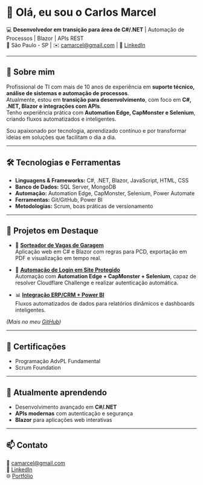 # 👋 Olá, eu sou o Carlos Marcel

💻 **Desenvolvedor em transição para área de C#/.NET** | Automação de Processos | Blazor | APIs REST  
📍 São Paulo - SP | ✉️ camarcel@gmail.com | 🔗 [LinkedIn](https://www.linkedin.com/in/carlosomarcel/)  

---

## 🚀 Sobre mim
Profissional de TI com mais de 10 anos de experiência em **suporte técnico, análise de sistemas e automação de processos**.  
Atualmente, estou em **transição para desenvolvimento**, com foco em **C#, .NET, Blazor e integrações com APIs**.  
Tenho experiência prática com **Automation Edge, CapMonster e Selenium**, criando fluxos automatizados e inteligentes.  

Sou apaixonado por tecnologia, aprendizado contínuo e por transformar ideias em soluções que facilitam o dia a dia.

---

## 🛠️ Tecnologias e Ferramentas

- **Linguagens & Frameworks:** C#, .NET, Blazor, JavaScript, HTML, CSS  
- **Banco de Dados:** SQL Server, MongoDB  
- **Automação:** Automation Edge, CapMonster, Selenium, Power Automate  
- **Ferramentas:** Git/GitHub, Power BI  
- **Metodologias:** Scrum, boas práticas de versionamento  

---

## 📂 Projetos em Destaque

- 🎲 **[Sorteador de Vagas de Garagem](#)**  
  Aplicação web em C# e Blazor com regras para PCD, exportação em PDF e visualização em tempo real.  

- 🤖 **[Automação de Login em Site Protegido](#)**  
  Automação com **Automation Edge + CapMonster + Selenium**, capaz de resolver Cloudflare Challenge e realizar autenticação automática.  

- 📊 **[Integração ERP/CRM + Power BI](#)**  
  Fluxos automatizados de dados para relatórios dinâmicos e dashboards inteligentes.  

*(Mais no meu [GitHub](https://github.com/carlosomarcel))*

---

## 📜 Certificações
- Programação AdvPL Fundamental  
- Scrum Foundation  

---

## 🌱 Atualmente aprendendo
- Desenvolvimento avançado em **C#/.NET**  
- **APIs modernas** com autenticação e segurança  
- **Blazor** para aplicações web interativas  

---

## 📫 Contato
📧 camarcel@gmail.com  
🔗 [LinkedIn](https://www.linkedin.com/in/carlosomarcel/)  
🌐 [Portfólio](https://carlosmarcel.com.br)  
